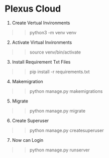 # Plexus Cloud 

1. Create Vertual Invironments
>> python3 -m venv venv


2. Activate Virtual Invironments
>> source venv/bin/activate


3. Install Requirement Txt Files
>> pip install -r requirements.txt


4. Makemigration
>> python manage.py makemigrations



5. Migrate
>> python manage.py migrate



6. Create Superuser
>> python manage.py createsuperuser



7. Now can Login
>> python manage.py runserver
